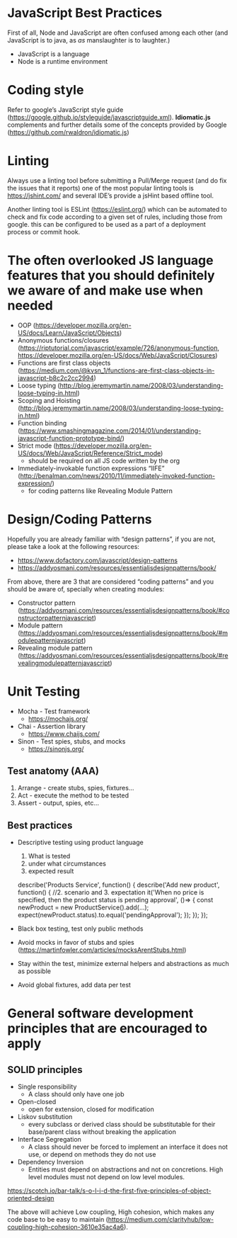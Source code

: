 # JavaScript Best Practices
First of all, Node and JavaScript are often confused among each other (and JavaScript is to java, as  *as* manslaughter is to laughter.)


- JavaScript is a language
- Node is a runtime environment
# Coding style

Refer to google’s JavaScript style guide (https://google.github.io/styleguide/javascriptguide.xml).  **Idiomatic.js** complements and further details some of the concepts provided by Google (https://github.com/rwaldron/idiomatic.js)

# Linting

Always use a linting tool before submitting a Pull/Merge request (and do fix the issues that it reports)  one of the most popular linting tools is https://jshint.com/ and several IDE’s provide a jsHint based offline tool. 

Another linting tool is ESLint (https://eslint.org/) which can be automated to check and fix code according to a given set of rules, including those from google. this can be configured to be used as a part of a deployment process or commit hook.

# The often overlooked JS language features that you should definitely we aware of and make use when needed


- OOP (https://developer.mozilla.org/en-US/docs/Learn/JavaScript/Objects)
- Anonymous functions/closures (https://riptutorial.com/javascript/example/726/anonymous-function, https://developer.mozilla.org/en-US/docs/Web/JavaScript/Closures)
- Functions are first class objects (https://medium.com/@kvsn_1/functions-are-first-class-objects-in-javascript-b8c2c2cc2994)
- Loose typing (http://blog.jeremymartin.name/2008/03/understanding-loose-typing-in.html)
- Scoping and Hoisting (http://blog.jeremymartin.name/2008/03/understanding-loose-typing-in.html)
- Function binding (https://www.smashingmagazine.com/2014/01/understanding-javascript-function-prototype-bind/)
- Strict mode (https://developer.mozilla.org/en-US/docs/Web/JavaScript/Reference/Strict_mode)
    - should be required on all JS code written by the org
- Immediately-invokable function expressions “IIFE” (http://benalman.com/news/2010/11/immediately-invoked-function-expression/)
    - for coding patterns like Revealing Module Pattern
# Design/Coding Patterns

Hopefully you are already familiar with “design patterns”, if you are not, please take a look at the following resources:


- https://www.dofactory.com/javascript/design-patterns
- https://addyosmani.com/resources/essentialjsdesignpatterns/book/

From above, there are 3 that are considered “coding patterns” and you should be aware of, specially when creating modules:


- Constructor pattern (https://addyosmani.com/resources/essentialjsdesignpatterns/book/#constructorpatternjavascript)
- Module pattern (https://addyosmani.com/resources/essentialjsdesignpatterns/book/#modulepatternjavascript)
- Revealing module pattern (https://addyosmani.com/resources/essentialjsdesignpatterns/book/#revealingmodulepatternjavascript)
# Unit Testing
- Mocha - Test framework
    - https://mochajs.org/
- Chai - Assertion library
    - https://www.chaijs.com/
- Sinon - Test spies, stubs, and mocks
    - https://sinonjs.org/
## Test anatomy (AAA)
1. Arrange - create stubs, spies, fixtures…
2. Act - execute the method to be tested
3. Assert - output, spies, etc…


## Best practices
- Descriptive testing using product language
    1. What is tested
    2. under what circumstances
    3. expected result


    describe('Products Service', function() {
      describe('Add new product', function() {
        //2. scenario and 3. expectation
        it('When no price is specified, then the product status is pending approval', ()=> {
          const newProduct = new ProductService().add(...);
          expect(newProduct.status).to.equal('pendingApproval');
        });
      });
    });


- Black box testing, test only public methods
- Avoid mocks in favor of stubs and spies (https://martinfowler.com/articles/mocksArentStubs.html)
- Stay within the test, minimize external helpers and abstractions as much as possible
- Avoid global fixtures, add data per test
# General software development principles that are encouraged to apply
## SOLID principles
- Single responsibility
    - A class should only have one job
- Open-closed
    - open for extension, closed for modification
- Liskov substitution
    - every subclass or derived class should be substitutable for their base/parent class without breaking the application
- Interface Segregation
    - A class should never be forced to implement an interface it does not use, or depend on methods they do not use
- Dependency Inversion
    - Entities must depend on abstractions and not on concretions.  High level modules must not depend on low level modules.


https://scotch.io/bar-talk/s-o-l-i-d-the-first-five-principles-of-object-oriented-design


The above will achieve Low coupling, High cohesion, which makes any code base to be easy to maintain (https://medium.com/clarityhub/low-coupling-high-cohesion-3610e35ac4a6).

